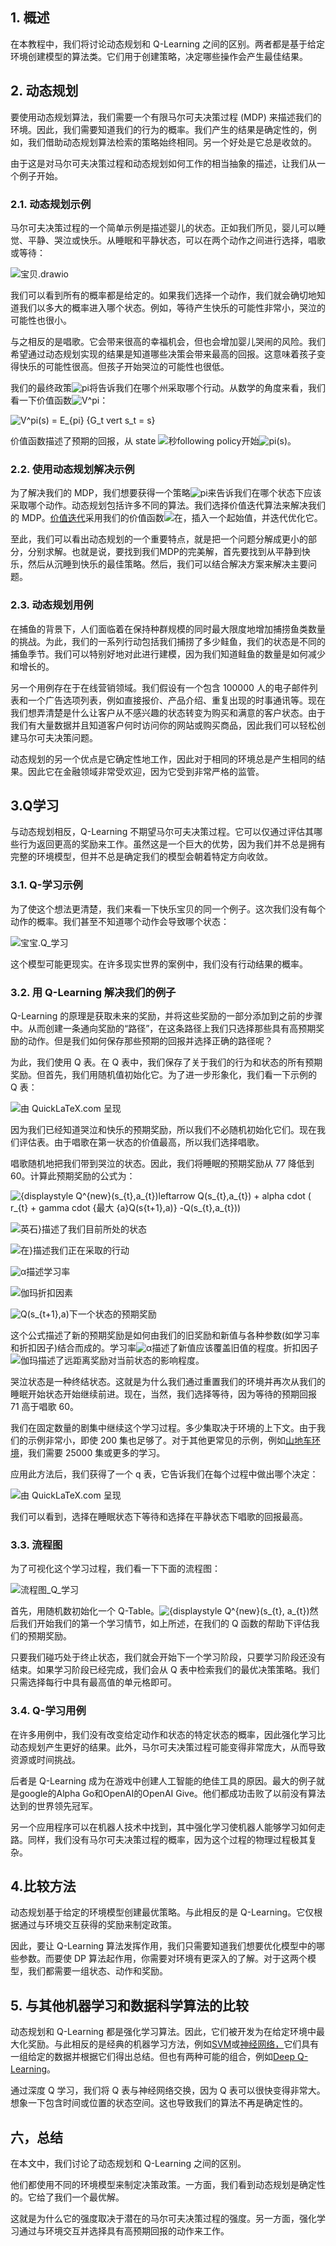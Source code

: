 ## 1. 概述

在本教程中，我们将讨论动态规划和 Q-Learning 之间的区别。两者都是基于给定环境创建模型的算法类。它们用于创建策略，决定哪些操作会产生最佳结果。

## 2. 动态规划

要使用动态规划算法，我们需要一个有限马尔可夫决策过程 (MDP) 来描述我们的环境。因此，我们需要知道我们的行为的概率。我们产生的结果是确定性的，例如，我们借助动态规划算法检索的策略始终相同。另一个好处是它总是收敛的。

由于这是对马尔可夫决策过程和动态规划如何工作的相当抽象的描述，让我们从一个例子开始。

### 2.1. 动态规划示例

马尔可夫决策过程的一个简单示例是描述婴儿的状态。正如我们所见，婴儿可以睡觉、平静、哭泣或快乐。从睡眠和平静状态，可以在两个动作之间进行选择，唱歌或等待：

![宝贝.drawio](https://www.baeldung.com/wp-content/uploads/sites/4/2021/11/Baby.drawio.png)

我们可以看到所有的概率都是给定的。如果我们选择一个动作，我们就会确切地知道我们以多大的概率进入哪个状态。例如，等待产生快乐的可能性非常小，哭泣的可能性也很小。

与之相反的是唱歌。它会带来很高的幸福机会，但也会增加婴儿哭闹的风险。我们希望通过动态规划实现的结果是知道哪些决策会带来最高的回报。这意味着孩子变得快乐的可能性很高。但孩子开始哭泣的可能性也很低。

我们的最终政策![pi](https://www.baeldung.com/wp-content/ql-cache/quicklatex.com-ed7678864de5d2f3ff6739ada3fd00e9_l3.svg)将告诉我们在哪个州采取哪个行动。从数学的角度来看，我们看一下价值函数![V^pi](https://www.baeldung.com/wp-content/ql-cache/quicklatex.com-e7987f0831d4bca0730d42f5a07e44a6_l3.svg)：

![V^pi(s) = E_{pi} {G_t vert s_t = s}](https://www.baeldung.com/wp-content/ql-cache/quicklatex.com-8aff231a4d152b555b1eca4181ac6d77_l3.svg)

价值函数描述了预期的回报，从 state ![秒](https://www.baeldung.com/wp-content/ql-cache/quicklatex.com-1edc883862ceed1a21913f60358e31d8_l3.svg)following policy开始![pi(s)](https://www.baeldung.com/wp-content/ql-cache/quicklatex.com-94a6c8fce241848251dbd30ea24f9706_l3.svg)。

### 2.2. 使用动态规划解决示例

为了解决我们的 MDP，我们想要获得一个策略![pi](https://www.baeldung.com/wp-content/ql-cache/quicklatex.com-ed7678864de5d2f3ff6739ada3fd00e9_l3.svg)来告诉我们在哪个状态下应该采取哪个动作。动态规划包括许多不同的算法。我们选择价值迭代算法来解决我们的 MDP。[价值迭代](https://www.baeldung.com/cs/ml-value-iteration-vs-policy-iteration)采用我们的价值函数![在](https://www.baeldung.com/wp-content/ql-cache/quicklatex.com-54e215a7a583b4f357a5a627420bcf2f_l3.svg)，插入一个起始值，并迭代优化它。

至此，我们可以看出动态规划的一个重要特点，就是把一个问题分解成更小的部分，分别求解。也就是说，要找到我们MDP的完美解，首先要找到从平静到快乐，然后从沉睡到快乐的最佳策略。然后，我们可以结合解决方案来解决主要问题。

### 2.3. 动态规划用例

在捕鱼的背景下，人们面临着在保持种群规模的同时最大限度地增加捕捞鱼类数量的挑战。为此，我们的一系列行动包括我们捕捞了多少鲑鱼，我们的状态是不同的捕鱼季节。我们可以特别好地对此进行建模，因为我们知道鲑鱼的数量是如何减少和增长的。

另一个用例存在于在线营销领域。我们假设有一个包含 100000 人的电子邮件列表和一个广告选项列表，例如直接报价、产品介绍、重复出现的时事通讯等。现在我们想弄清楚是什么让客户从不感兴趣的状态转变为购买和满意的客户状态。由于我们有大量数据并且知道客户何时访问你的网站或购买商品，因此我们可以轻松创建马尔可夫决策问题。

动态规划的另一个优点是它确定性地工作，因此对于相同的环境总是产生相同的结果。因此它在金融领域非常受欢迎，因为它受到非常严格的监管。

## 3.Q学习

与动态规划相反，Q-Learning 不期望马尔可夫决策过程。它可以仅通过评估其哪些行为返回更高的奖励来工作。虽然这是一个巨大的优势，因为我们并不总是拥有完整的环境模型，但并不总是确定我们的模型会朝着特定方向收敛。

### 3.1. Q-学习示例

为了使这个想法更清楚，我们来看一下快乐宝贝的同一个例子。这次我们没有每个动作的概率。我们甚至不知道哪个动作会导致哪个状态：

![宝宝.Q_学习](https://www.baeldung.com/wp-content/uploads/sites/4/2021/11/Baby.Q_Learning.png)

这个模型可能更现实。在许多现实世界的案例中，我们没有行动结果的概率。

### 3.2. 用 Q-Learning 解决我们的例子

Q-Learning 的原理是获取未来的奖励，并将这些奖励的一部分添加到之前的步骤中。从而创建一条通向奖励的“路径”，在这条路径上我们只选择那些具有高预期奖励的动作。但是我们如何保存那些预期的回报并选择正确的路径呢？

为此，我们使用 Q 表。在 Q 表中，我们保存了关于我们的行为和状态的所有预期奖励。但首先，我们用随机值初始化它。为了进一步形象化，我们看一下示例的 Q 表：

![由 QuickLaTeX.com 呈现](https://www.baeldung.com/wp-content/ql-cache/quicklatex.com-22ab7e7a8deb361dcba855785661ff77_l3.svg)

因为我们已经知道哭泣和快乐的预期奖励，所以我们不必随机初始化它们。现在我们评估表。由于唱歌在第一状态的价值最高，所以我们选择唱歌。

唱歌随机地把我们带到哭泣的状态。因此，我们将睡眠的预期奖励从 77 降低到 60。计算此预期奖励的公式为：

![{displaystyle Q^{new}(s_{t},a_{t})leftarrow Q(s_{t},a_{t}) + alpha cdot ( r_{t} + gamma cdot {最大 _{a}Q(s_{t+1},a)} -Q(s_{t},a_{t}))](https://www.baeldung.com/wp-content/ql-cache/quicklatex.com-a1ac0fcc0d64f46b498a8869a949af3b_l3.svg)

![英石}](https://www.baeldung.com/wp-content/ql-cache/quicklatex.com-8cee8a32c6fe150661e17b00e0bba265_l3.svg)描述了我们目前所处的状态

![在}](https://www.baeldung.com/wp-content/ql-cache/quicklatex.com-a3c5c256f37669d23454496f48d95602_l3.svg)描述我们正在采取的行动

![α](https://www.baeldung.com/wp-content/ql-cache/quicklatex.com-5f44d9bbc8046069be4aa2989bff19aa_l3.svg)描述学习率

![伽玛](https://www.baeldung.com/wp-content/ql-cache/quicklatex.com-7b9abe136d2f0d53300727f373cfed43_l3.svg)折扣因素

![Q(s_{t+1},a)](https://www.baeldung.com/wp-content/ql-cache/quicklatex.com-dc7b9fd2b5f63ecce7fad60a3eb14526_l3.svg)下一个状态的预期奖励

这个公式描述了新的预期奖励是如何由我们的旧奖励和新值与各种参数(如学习率和折扣因子)结合而成的。学习率![α](https://www.baeldung.com/wp-content/ql-cache/quicklatex.com-5f44d9bbc8046069be4aa2989bff19aa_l3.svg)描述了新值应该覆盖旧值的程度。折扣因子![伽玛](https://www.baeldung.com/wp-content/ql-cache/quicklatex.com-7b9abe136d2f0d53300727f373cfed43_l3.svg)描述了远距离奖励对当前状态的影响程度。

哭泣状态是一种终结状态。这就是为什么我们通过重置我们的环境并再次从我们的睡眠开始状态开始继续前进。现在，当然，我们选择等待，因为等待的预期回报 71 高于唱歌 60。

我们在固定数量的剧集中继续这个学习过程。多少集取决于环境的上下文。由于我们的示例非常小，即使 200 集也足够了。对于其他更常见的示例，例如[山地车环境](https://gym.openai.com/envs/MountainCarContinuous-v0/)，我们需要 25000 集或更多的学习。

应用此方法后，我们获得了一个 q 表，它告诉我们在每个过程中做出哪个决定：

![由 QuickLaTeX.com 呈现](https://www.baeldung.com/wp-content/ql-cache/quicklatex.com-9b4ea3aaaee8917b9151f3b212248f72_l3.svg)

我们可以看到，选择在睡眠状态下等待和选择在平静状态下唱歌的回报最高。

### 3.3. 流程图

为了可视化这个学习过程，我们看一下下面的流程图：

![流程图_Q_学习](https://www.baeldung.com/wp-content/uploads/sites/4/2021/11/Flowchart_Q_Learning.drawio-1.png)

首先，用随机数初始化一个 Q-Table。![{displaystyle Q^{new}(s_{t}, a_{t})](https://www.baeldung.com/wp-content/ql-cache/quicklatex.com-775e2e014544f18477e79baf9bf21e20_l3.svg)然后我们开始我们的第一个学习情节，如上所述，在我们的 Q 函数的帮助下评估我们的预期奖励。

只要我们碰巧处于终止状态，我们就会开始下一个学习阶段，只要学习阶段还没有结束。如果学习阶段已经完成，我们会从 Q 表中检索我们的最优决策策略。我们只需选择每行中具有最高值的单元格即可。

### 3.4. Q-学习用例

在许多用例中，我们没有改变给定动作和状态的特定状态的概率，因此强化学习比动态规划产生更好的结果。此外，马尔可夫决策过程可能变得非常庞大，从而导致资源或时间挑战。

后者是 Q-Learning 成为在游戏中创建人工智能的绝佳工具的原因。最大的例子就是google的Alpha Go和OpenAI的OpenAI Give。他们都成功击败了以前没有算法达到的世界领先冠军。

另一个应用程序可以在机器人技术中找到，其中强化学习使机器人能够学习如何走路。同样，我们没有马尔可夫决策过程的概率，因为这个过程的物理过程极其复杂。

## 4.比较方法

动态规划基于给定的环境模型创建最优策略。与此相反的是 Q-Learning。它仅根据通过与环境交互获得的奖励来制定政策。

因此，要让 Q-Learning 算法发挥作用，我们只需要知道我们想要优化模型中的哪些参数。而要使 DP 算法起作用，你需要对环境有更深入的了解。对于这两个模型，我们都需要一组状态、动作和奖励。

## 5. 与其他机器学习和数据科学算法的比较

动态规划和 Q-Learning 都是强化学习算法。因此，它们被开发为在给定环境中最大化奖励。与此相反的是经典的机器学习方法，例如[SVM](https://www.baeldung.com/cs/ml-support-vector-machines)或[神经网络，](https://www.baeldung.com/cs/neural-net-advantages-disadvantages)它们具有一组给定的数据并根据它们得出总结。但也有两种可能的组合，例如[Deep Q-Learning](https://www.baeldung.com/cs/reinforcement-learning-neural-network)。

通过深度 Q 学习，我们将 Q 表与神经网络交换，因为 Q 表可以很快变得非常大。想象一下包含时间或位置的状态空间。这也导致我们的算法不再是确定性的。

## 六，总结

在本文中，我们讨论了动态规划和 Q-Learning 之间的区别。

他们都使用不同的环境模型来制定决策政策。一方面，我们看到动态规划是确定性的。它给了我们一个最优解。

这就是为什么它的强度取决于潜在的马尔可夫决策过程的强度。另一方面，强化学习通过与环境交互并选择具有高预期回报的动作来工作。